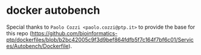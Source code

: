 # docker autobench

Special thanks to `Paolo Cozzi <paolo.cozzi@ptp.it>` to provide the base for this repo (https://github.com/bioinformatics-ptp/dockerfiles/blob/b2bc42005c9f3d9bef864fdfb5f7c164f7bf6c01/Services/Autobench/Dockerfile).
